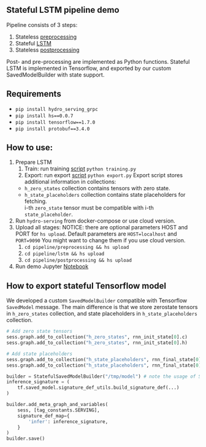 ## Stateful LSTM pipeline demo

Pipeline consists of 3 steps:
1. Stateless [preprocessing](/stateful_lstm_example/pipeline/preprocessing)
2. Stateful [LSTM](/stateful_lstm_example/pipeline/lstm)
3. Stateless [postprocessing](/stateful_lstm_example/pipeline/postprocessing)


Post- and pre-processing are implemented as Python functions.
Stateful LSTM is implemented in Tensorflow, and exported by our custom SavedModelBuilder with state support.

## Requirements
- `pip install hydro_serving_grpc`
- `pip install hs==0.0.7`
- `pip install tensorflow==1.7.0`
- `pip install protobuf==3.4.0`

## How to use:
1. Prepare LSTM
    1. Train: run training [script](/stateful_lstm_example/pipeline/lstm/training/src/training.py) `python training.py`
    2. Export: run export [script](/stateful_lstm_example/pipeline/lstm/training/src/export.py) `python export.py`
    Export script stores additional information in collections:
     - `h_zero_states` collection contains tensors with zero state.
     - `h_state_placeholders` collection contains state placeholders for fetching.  
     i-th `zero_state` tensor must be compatible with i-th `state_placeholder`.
2. Run `hydro-serving` from docker-compose or use cloud version.
3. Upload all stages: 
    NOTICE: there are optional parameters HOST and PORT for `hs upload`. 
    Default parameters are `HOST=localhost` and `PORT=9090`
    You might want to change them if you use cloud version.
    1. `cd pipeline/preprocessing && hs upload`
    2. `cd pipeline/lstm && hs upload`
    3. `cd pipeline/postprocessing && hs upload`
4. Run demo Jupyter [Notebook](/stateful_lstm_example/demo.ipynb)

## How to export stateful Tensorflow model 
We developed a custom `SavedModelBuilder` compatible with Tensorflow `SavedModel` message.
The main difference is that we store zerostate tensors in `h_zero_states` collection, and
state placeholders in `h_state_placeholders` collection.

```python
# Add zero state tensors
sess.graph.add_to_collection("h_zero_states", rnn_init_state[0].c)
sess.graph.add_to_collection("h_zero_states", rnn_init_state[0].h)

# Add state placeholders
sess.graph.add_to_collection("h_state_placeholders", rnn_final_state[0].c)
sess.graph.add_to_collection("h_state_placeholders", rnn_final_state[0].h)

builder = StatefulSavedModelBuilder("/tmp/model") # note the usage of StatefulSavedModelBuilder
inference_signature = (
    tf.saved_model.signature_def_utils.build_signature_def(...)
)

builder.add_meta_graph_and_variables(
    sess, [tag_constants.SERVING],
    signature_def_map={
        'infer': inference_signature,
    }
)
builder.save()

```
